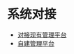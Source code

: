 # 系统对接

- [对接现有管理平台](dui-jie-guan-li-ping-tai/README.md)
- [自建管理平台](../1.-ji-yu-rabbit-mq-de-duan-yun-dui-jie-shuo-ming/README.md)